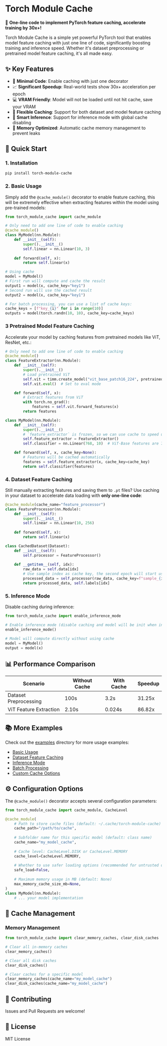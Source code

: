 # Torch Module Cache

🚀 **One-line code to implement PyTorch feature caching, accelerate training by 30x+!**

Torch Module Cache is a simple yet powerful PyTorch tool that enables model feature caching with just one line of code, significantly boosting training and inference speed. Whether it's dataset preprocessing or pretrained model feature caching, it's all made easy.

## ✨ Key Features

- 🚀 **Minimal Code**: Enable caching with just one decorator
- 📈 **Significant Speedup**: Real-world tests show 30x+ acceleration per epoch
- 💻 **VRAM Friendly**: Model will not be loaded until not hit cache, save your VRAM
- 🔄 **Flexible Caching**: Support for both dataset and model feature caching
- 🎯 **Smart Inference**: Support for inference mode with global cache disabling
- 💾 **Memory Optimized**: Automatic cache memory management to prevent leaks

## 🚀 Quick Start

### 1. Installation

```bash
pip install torch-module-cache
```

### 2. Basic Usage

Simply add the `@cache_module()` decorator to enable feature caching, this will be extremely effective when extracting features within the model using pre-trained models:

```python
from torch_module_cache import cache_module

# Only need to add one line of code to enable caching
@cache_module()
class MyModel(nn.Module):
    def __init__(self):
        super().__init__()
        self.linear = nn.Linear(10, 3)
    
    def forward(self, x):
        return self.linear(x)

# Using cache
model = MyModel()
# First run will compute and cache the result
output1 = model(x, cache_key="key1")
# Second run will use the cached result
output2 = model(x, cache_key="key1")

# For batch processing, you can use a list of cache keys:
cache_keys = [f"key_{i}" for i in range(10)]
outputs = model(torch.randn(10, 10), cache_key=cache_keys)
```

### 3 Pretrained Model Feature Caching

Accelerate your model by caching features from pretrained models like ViT, ResNet, etc.:

```python
# Only need to add one line of code to enable caching
@cache_module()
class FeatureExtractor(nn.Module):
    def __init__(self):
        super().__init__()
        # Load pretrained ViT
        self.vit = timm.create_model("vit_base_patch16_224", pretrained=True)
        self.vit.eval()  # Set to eval mode

    def forward(self, x):
        # Extract features from ViT
        with torch.no_grad():
            features = self.vit.forward_features(x)
        return features

class MyModel(nn.Module):
    def __init__(self):
        super().__init__()
        # `feature_extractor` is frozen, so we can use cache to speed up
        self.feature_extractor = FeatureExtractor()
        self.classifier = nn.Linear(768, 10)  # ViT-Base features are 768-dim

    def forward(self, x, cache_key=None):
        # Features will be cached automatically
        features = self.feature_extractor(x, cache_key=cache_key)
        return self.classifier(features)
```

### 4. Dataset Feature Caching

Still manually extracting features and saving them to `.pt` files? Use caching in your dataset to accelerate data loading with **only one-line code**:

```python
@cache_module(cache_name="feature_processor")
class FeatureProcessor(nn.Module):
    def __init__(self):
        super().__init__()
        self.linear = nn.Linear(10, 256)
    
    def forward(self, x):
        return self.linear(x)

class CachedDataset(Dataset):
    def __init__(self):
        self.processor = FeatureProcessor()
    
    def __getitem__(self, idx):
        raw_data = self.data[idx]
        # Use sample index as cache key, the second epoch will start using cache to speed up.
        processed_data = self.processor(raw_data, cache_key=f"sample_{idx}")
        return processed_data, self.labels[idx]
```

### 5. Inference Mode

Disable caching during inference:

```python
from torch_module_cache import enable_inference_mode

# Enable inference mode (disable caching and model will be init when instance is created)
enable_inference_mode()

# Model will compute directly without using cache
model = MyModel()
output = model(x)
```

## 📊 Performance Comparison

| Scenario | Without Cache | With Cache | Speedup |
|----------|--------------|------------|---------|
| Dataset Preprocessing | 100s | 3.2s | 31.25x |
| ViT Feature Extraction | 2.10s | 0.024s | 86.82x |

## 📚 More Examples

Check out the [examples](./examples) directory for more usage examples:
- [Basic Usage](./examples/basic_usage.py)
- [Dataset Feature Caching](./examples/dataset_feature_cache.py)
- [Inference Mode](./examples/infer_usage.py)
- [Batch Processing](./examples/batch_usage.py)
- [Custom Cache Options](./examples/custom_cache_options.py)

## ⚙️ Configuration Options

The `@cache_module()` decorator accepts several configuration parameters:

```python
from torch_module_cache import cache_module, CacheLevel

@cache_module(
    # Path to store cache files (default: ~/.cache/torch-module-cache)
    cache_path="/path/to/cache",
    
    # Subfolder name for this specific model (default: class name)
    cache_name="my_model_cache",
    
    # Cache level: CacheLevel.DISK or CacheLevel.MEMORY
    cache_level=CacheLevel.MEMORY,
    
    # Whether to use safer loading options (recommended for untrusted data)
    safe_load=False,
    
    # Maximum memory usage in MB (default: None)
    max_memory_cache_size_mb=None,
)
class MyModel(nn.Module):
    # ... your model implementation
```

## 🔧 Cache Management

### Memory Management

```python
from torch_module_cache import clear_memory_caches, clear_disk_caches

# Clear all in-memory caches
clear_memory_caches()

# Clear all disk caches
clear_disk_caches()

# Clear caches for a specific model
clear_memory_caches(cache_name="my_model_cache")
clear_disk_caches(cache_name="my_model_cache")
```

## 🤝 Contributing

Issues and Pull Requests are welcome!

## 📄 License

MIT License 